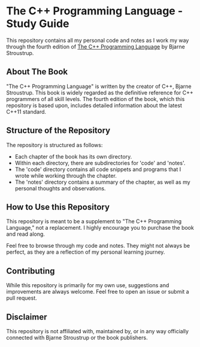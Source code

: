 # The C++ Programming Language - Study Guide

This repository contains all my personal code and notes as I work my way through the fourth edition of [The C++ Programming Language](https://www.amazon.com/C-Programming-Language-4th/dp/0321563840) by Bjarne Stroustrup.

## About The Book

"The C++ Programming Language" is written by the creator of C++, Bjarne Stroustrup. This book is widely regarded as the definitive reference for C++ programmers of all skill levels. The fourth edition of the book, which this repository is based upon, includes detailed information about the latest C++11 standard.

## Structure of the Repository

The repository is structured as follows:

* Each chapter of the book has its own directory.
* Within each directory, there are subdirectories for 'code' and 'notes'.
* The 'code' directory contains all code snippets and programs that I wrote while working through the chapter.
* The 'notes' directory contains a summary of the chapter, as well as my personal thoughts and observations.

## How to Use this Repository

This repository is meant to be a supplement to "The C++ Programming Language," not a replacement. I highly encourage you to purchase the book and read along.

Feel free to browse through my code and notes. They might not always be perfect, as they are a reflection of my personal learning journey.

## Contributing

While this repository is primarily for my own use, suggestions and improvements are always welcome. Feel free to open an issue or submit a pull request.

## Disclaimer

This repository is not affiliated with, maintained by, or in any way officially connected with Bjarne Stroustrup or the book publishers.

